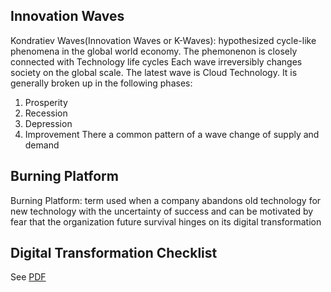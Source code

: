 ## Innovation Waves
Kondratiev Waves(Innovation Waves or K-Waves): hypothesized cycle-like phenomena in the global world economy. The phemonenon is  closely connected with Technology life cycles 
Each wave irreversibly changes society on the global scale. The latest wave is Cloud Technology. It is generally broken up in the following phases:
1. Prosperity
2. Recession
3. Depression
4. Improvement
There a common pattern of a wave change of supply and demand

## Burning Platform
Burning Platform: term used when a company abandons old technology for new technology with the uncertainty of success and can be motivated by fear that the organization future survival hinges on its digital transformation

## Digital Transformation Checklist
See [PDF](digital-transformation-checklist.pdf)
